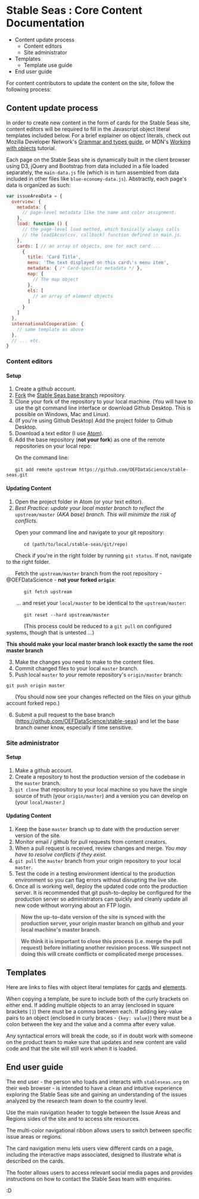 # Stable Seas : Core Content Documentation

- Content update process
  - Content editors
  - Site administrator
- Templates
  - Template use guide
- End user guide

For content contributors to update the content on the site, follow the following process:

## Content update process

In order to create new content in the form of cards for the Stable Seas site, content editors will be required to fill in the Javascript object literal templates included below. For a brief explainer on object literals, check out Mozilla Developer Network's [Grammar and types guide](https://developer.mozilla.org/en-US/docs/Web/JavaScript/Guide/Grammar_and_types#Object_literals), or MDN's [Working with objects](https://developer.mozilla.org/en-US/docs/Web/JavaScript/Guide/Working_with_Objects) tutorial.

Each page on the Stable Seas site is dynamically built in the client browser using D3, jQuery and Bootstrap from data included in a file loaded separately, the `main-data.js` file (which is in turn assembled from data included in other files like `blue-economy-data.js`). Abstractly, each page's data is organized as such:

```javascript
var issueAreaData = {
  overview: {
    metadata: {
      // page-level metadata like the name and color assignment.
    },
    load: function () {
      // the page-level load method, which basically always calls
      // the loadIAcsv(csv, callback) function defined in main.js.
    },
    cards: [ // an array of objects, one for each card ...
      {
        title: 'Card Title',
        menu: 'The text displayed on this card\'s menu item',
        metadata: { /* Card-specific metadata */ },
        map: {
          // The map object
        },
        els: [
          // an array of element objects
        ]
      }
    ]
  },
  internationalCooperation: {
    // same template as above
  },
  // ... etc.
}
```

### Content editors

#### Setup

1. Create a github account.
2. [Fork](https://help.github.com/articles/fork-a-repo/) the [Stable Seas base branch](https://github.com/OEFDataScience/stable-seas) repository.
3. Clone your fork of the repository to your local machine. (You will have to use the git command line interface or download Github Desktop. This is possible on Windows, Mac and Linux).
4. (If you're using Github Desktop) Add the project folder to Github Desktop.
5. Download a text editor (I use [Atom](https://atom.io/)).
6. Add the base repository (**not your fork**) as one of the remote repositories on your local repo:<br />

&nbsp;&nbsp;&nbsp;&nbsp;&nbsp;&nbsp;On the command line:

&nbsp;&nbsp;&nbsp;&nbsp;&nbsp;&nbsp;`git add remote upstream https://github.com/OEFDataScience/stable-seas.git`

#### Updating Content

1. Open the project folder in Atom (or your text editor).
2. *Best Practice: update your local master branch to reflect the* `upstream/master` *(AKA base) branch. This will minimize the risk of conflicts.*

&nbsp;&nbsp;&nbsp;&nbsp;&nbsp;&nbsp;Open your command line and navigate to your git repository:

&nbsp;&nbsp;&nbsp;&nbsp;&nbsp;&nbsp;&nbsp;&nbsp;&nbsp;&nbsp;&nbsp;&nbsp;`cd (path/to/local/stable-seas/git/repo)`

&nbsp;&nbsp;&nbsp;&nbsp;&nbsp;&nbsp;Check if you're in the right folder by running `git status`. If not, navigate to the right folder.

&nbsp;&nbsp;&nbsp;&nbsp;&nbsp;&nbsp;Fetch the `upstream/master` branch from the root repository - @OEFDataScience - **not your forked `origin`**:

&nbsp;&nbsp;&nbsp;&nbsp;&nbsp;&nbsp;&nbsp;&nbsp;&nbsp;&nbsp;&nbsp;&nbsp;`git fetch upstream`

&nbsp;&nbsp;&nbsp;&nbsp;&nbsp;&nbsp; ... and reset your `local/master` to be identical to the `upstream/master`:

&nbsp;&nbsp;&nbsp;&nbsp;&nbsp;&nbsp;&nbsp;&nbsp;&nbsp;&nbsp;&nbsp;&nbsp;`git reset --hard upstream/master`

&nbsp;&nbsp;&nbsp;&nbsp;&nbsp;&nbsp;&nbsp;&nbsp;&nbsp;&nbsp;&nbsp;&nbsp;(This process could be reduced to a `git pull` on configured systems, though that is untested ...)

**This should make your local master branch look exactly the same the root master branch**

3. Make the changes you need to make to the content files.
4. Commit changed files to your local `master` branch.
5. Push local `master` to *your* remote repository's `origin/master` branch:

`git push origin master`

&nbsp;&nbsp;&nbsp;&nbsp;&nbsp;&nbsp;(You should now see your changes reflected on the files on your github account forked repo.)

6. Submit a pull request to the base branch (https://github.com/OEFDataScience/stable-seas) and let the base branch owner know, especially if time sensitive.

### Site administrator

#### Setup
1. Make a github account.
2. Create a repository to host the production version of the codebase in the `master` branch.
3. `git clone` that repository to your local machine so you have the single source of truth (your `origin/master`) and a version you can develop on (your `local/master`.)

#### Updating Content
1. Keep the base `master` branch up to date with the production server version of the site.
2. Monitor email / github for pull requests from content creators.
3. When a pull request is received, review changes and merge. *You may have to resolve conflicts if they exist.*
4. `git pull` the `master` branch from your origin repository to your local `master`.
5. Test the code in a testing environment identical to the production environment so you can flag errors without disrupting the live site.
6. Once all is working well, deploy the updated code onto the production server. It is recommended that git push-to-deploy be configured for the production server so administrators can quickly and cleanly update all new code without worrying about an FTP login.

> **Now the up-to-date version of the site is synced with the production server, your origin master branch on github and your local machine's master branch.**

> **We think it is important to close this process (i.e. merge the pull request) before initiating another revision process. We suspect not doing this will create conflicts or complicated merge processes.**

## Templates

Here are links to files with object literal templates for [cards](./card-template.js) and [elements](./els-templates.js).

When copying a template, be sure to include both of the curly brackets on either end. If adding multiple objects to an array (enclosed in square brackets `[]`) there must be a comma between each. If adding key-value pairs to an object (enclosed in curly braces - `{key: value}`) there must be a colon between the key and the value and a comma after every value.

Any syntactical errors will break the code, so if in doubt work with someone on the product team to make sure that updates and new content are valid code and that the site will still work when it is loaded.

## End user guide

The end user - the person who loads and interacts with `stableseas.org` on their web browser - is intended to have a clean and intuitive experience exploring the Stable Seas site and gaining an understanding of the issues analyzed by the research team down to the country level.

Use the main navigation header to toggle between the Issue Areas and Regions sides of the site and to access site resources.

The multi-color navigational ribbon allows users to switch between specific issue areas or regions.

The card navigation menu lets users view different cards on a page, including the interactive maps associated, designed to illustrate what is described on the cards.

The footer allows users to access relevant social media pages and provides instructions on how to contact the Stable Seas team with enquiries.

:D
